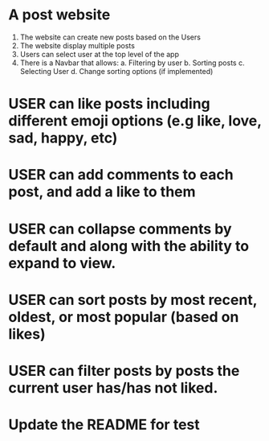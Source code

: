 # A post website
1. The website can create new posts based on the Users
2. The website display multiple posts
3. Users can select user at the top level of the app 
4. There is a Navbar that allows:
a. Filtering by user
b. Sorting posts
c. Selecting User
d. Change sorting options (if implemented)

# USER can like posts including different emoji options (e.g like, love, sad, happy, etc)

# USER can add comments to each post, and add a like to them

# USER can collapse comments by default and along with the ability to expand to view.

# USER can sort posts by most recent, oldest, or most popular (based on likes)

# USER can filter posts by posts the current user has/has not liked.

# Update the README for test
